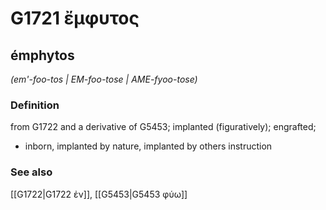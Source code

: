 # G1721 ἔμφυτος

## émphytos

_(em'-foo-tos | EM-foo-tose | AME-fyoo-tose)_

### Definition

from G1722 and a derivative of G5453; implanted (figuratively); engrafted; 

- inborn, implanted by nature, implanted by others instruction

### See also

[[G1722|G1722 ἐν]], [[G5453|G5453 φύω]]
